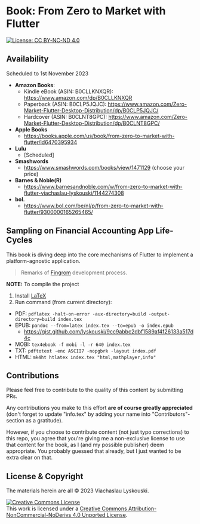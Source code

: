 # Book: From Zero to Market with Flutter

[![License: CC BY-NC-ND 4.0](https://img.shields.io/badge/License-CC_BY--NC--ND_4.0-lightgrey.svg)](https://creativecommons.org/licenses/by-nc-nd/4.0/) 

## Availability

Scheduled to 1st November 2023

- **Amazon Books**:
  - Kindle eBook (ASIN: B0CLLKNXQR): https://www.amazon.com/dp/B0CLLKNXQR
  - Paperback (ASIN: B0CLP5JQJC): https://www.amazon.com/Zero-Market-Flutter-Desktop-Distribution/dp/B0CLP5JQJC/
  - Hardcover (ASIN: B0CLNT8GPC): https://www.amazon.com/Zero-Market-Flutter-Desktop-Distribution/dp/B0CLNT8GPC/
- **Apple Books**
  - https://books.apple.com/us/book/from-zero-to-market-with-flutter/id6470395934
- **Lulu**
  - [Scheduled]
- **Smashwords**
  - https://www.smashwords.com/books/view/1471129 (choose your price)
- **Barnes & Noble(R)**
  - https://www.barnesandnoble.com/w/from-zero-to-market-with-flutter-viachaslau-lyskouski/1144274308
- **bol.**
  - https://www.bol.com/be/nl/p/from-zero-to-market-with-flutter/9300000165265465/


## Sampling on Financial Accounting App Life-Cycles

This book is diving deep into the core mechanisms of Flutter to implement a platform-agnostic application.

> Remarks of [Fingrom](https://github.com/lyskouski/app-finance) development process.

**NOTE:** To compile the project
1. Install [LaTeX](https://miktex.org/download)
2. Run command (from current directory):
  - PDF: `pdflatex -halt-on-error -aux-directory=build -output-directory=build index.tex` 
  - EPUB: `pandoc --from=latex index.tex --to=epub -o index.epub`
    - https://gist.github.com/lyskouski/9cc9abbc2dbf1589af4f26133a517d4c
  - MOBI: `tex4ebook -f mobi -l -r 640 index.tex`
  - TXT: `pdftotext -enc ASCII7 -nopgbrk -layout index.pdf`
  - HTML: `mk4ht htlatex index.tex "html,mathplayer,info"`

## Contributions

Please feel free to contribute to the quality of this content by submitting PRs.

Any contributions you make to this effort **are of course greatly appreciated** (don't forget to update "info.tex"
by adding your name into "Contributors"-section as a gratitude).

However, if you choose to contribute content (not just typo corrections) to this repo, you agree that you're giving
me a non-exclusive license to use that content for the book, as I (and my possible publisher) deem appropriate. 
You probably guessed that already, but I just wanted to be extra clear on that.

## License & Copyright

The materials herein are all &copy; 2023 Viachaslau Lyskouski.

<a rel="license" href="http://creativecommons.org/licenses/by-nc-nd/4.0/"><img alt="Creative Commons License" style="border-width:0" src="https://i.creativecommons.org/l/by-nc-nd/4.0/88x31.png" /></a><br />This work is licensed under a <a rel="license" href="http://creativecommons.org/licenses/by-nc-nd/4.0/">Creative Commons Attribution-NonCommercial-NoDerivs 4.0 Unported License</a>.
